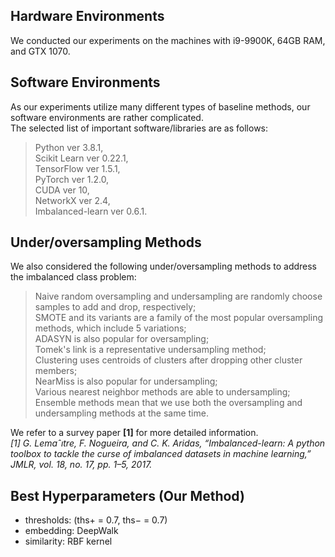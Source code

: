 ## Hardware Environments   
We conducted our experiments on the machines with i9-9900K, 64GB RAM, and GTX 1070.   

## Software Environments   
As our experiments utilize many different types of baseline methods, our software environments are rather complicated.   
The selected list of important software/libraries are as follows:
> Python ver 3.8.1,   
> Scikit Learn ver 0.22.1,   
> TensorFlow ver 1.5.1,   
> PyTorch ver 1.2.0,   
> CUDA ver 10,   
> NetworkX ver 2.4,   
> Imbalanced-learn ver 0.6.1.   

## Under/oversampling Methods
We also considered the following under/oversampling methods to address the imbalanced class problem:
> Naive random oversampling and undersampling are randomly choose samples to add and drop, respectively;   
> SMOTE and its variants are a family of the most popular oversampling methods, which include 5 variations;   
> ADASYN is also popular for oversampling;   
> Tomek's link is a representative undersampling method;   
> Clustering uses centroids of clusters after dropping other cluster members;   
> NearMiss is also popular for undersampling;   
> Various nearest neighbor methods are able to undersampling;   
> Ensemble methods mean that we use both the oversampling and undersampling methods at the same time.   

We refer to a survey paper **[1]** for more detailed information.   
*[1] G. Lemaˆıtre, F. Nogueira, and C. K. Aridas, “Imbalanced-learn: A python toolbox to tackle the curse of imbalanced datasets in machine learning,” JMLR, vol. 18, no. 17, pp. 1–5, 2017.*

## Best Hyperparameters (Our Method)
* thresholds: (ths+ = 0.7, ths− = 0.7)
* embedding: DeepWalk
* similarity: RBF kernel
